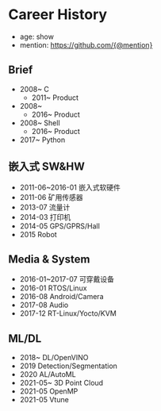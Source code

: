 # Career History 

- age: show
- mention: https://github.com/{@mention}
## Brief
- 2008~ C
  - 2011~ Product
- 2008~
  - 2016~ Product
- 2008~ Shell
  - 2016~ Product
- 2017~ Python


## 嵌入式 SW&HW
- 2011-06~2016-01 嵌入式软硬件
- 2011-06 矿用传感器
- 2013-07 流量计
- 2014-03 打印机
- 2014-05 GPS/GPRS/Hall
- 2015 Robot


## Media & System
- 2016-01~2017-07 可穿戴设备
- 2016-01 RTOS/Linux
- 2016-08 Android/Camera
- 2017-08 Audio
- 2017-12 RT-Linux/Yocto/KVM

## ML/DL
- 2018~ DL/OpenVINO
- 2019 Detection/Segmentation
- 2020 AL/AutoML
- 2021-05~ 3D Point Cloud
- 2021-05 OpenMP
- 2021-05 Vtune
